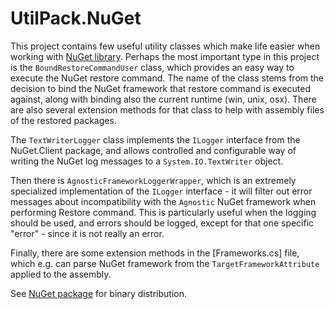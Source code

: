 # UtilPack.NuGet

This project contains few useful utility classes which make life easier when working with [NuGet library](https://github.com/NuGet/NuGet.Client).
Perhaps the most important type in this project is the `BoundRestoreCommandUser` class, which provides an easy way to execute the NuGet restore command.
The name of the class stems from the decision to bind the NuGet framework that restore command is executed against, along with binding also the current runtime (win, unix, osx).
There are also several extension methods for that class to help with assembly files of the restored packages.

The `TextWriterLogger` class implements the `ILogger` interface from the NuGet.Client package, and allows controlled and configurable way of writing the NuGet log messages to a `System.IO.TextWriter` object.

Then there is `AgnosticFrameworkLoggerWrapper`, which is an extremely specialized implementation of the `ILogger` interface - it will filter out error messages about incompatibility with the `Agnostic` NuGet framework when performing Restore command.
This is particularly useful when the logging should be used, and errors should be logged, except for that one specific "error" - since it is not really an error.

Finally, there are some extension methods in the [Frameworks.cs] file, which e.g. can parse NuGet framework from the `TargetFrameworkAttribute` applied to the assembly.

See [NuGet package](http://www.nuget.org/packages/UtilPack.NuGet) for binary distribution.